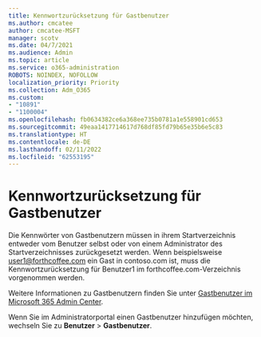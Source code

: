 ```yaml
---
title: Kennwortzurücksetzung für Gastbenutzer
ms.author: cmcatee
author: cmcatee-MSFT
manager: scotv
ms.date: 04/7/2021
ms.audience: Admin
ms.topic: article
ms.service: o365-administration
ROBOTS: NOINDEX, NOFOLLOW
localization_priority: Priority
ms.collection: Adm_O365
ms.custom:
- "10891"
- "1100004"
ms.openlocfilehash: fb0634382ce6a368ee735b0781a1e558901cd653
ms.sourcegitcommit: 49eaa1417714617d768df85fd79b65e35b6e5c83
ms.translationtype: HT
ms.contentlocale: de-DE
ms.lasthandoff: 02/11/2022
ms.locfileid: "62553195"
---
```

# <a name="guest-user-password-reset"></a>Kennwortzurücksetzung für Gastbenutzer

Die Kennwörter von Gastbenutzern müssen in ihrem Startverzeichnis entweder vom Benutzer selbst oder von einem Administrator des Startverzeichnisses zurückgesetzt werden. Wenn beispielsweise user1@forthcoffee.com ein Gast in contoso.com ist, muss die Kennwortzurücksetzung für Benutzer1 im forthcoffee.com-Verzeichnis vorgenommen werden.

Weitere Informationen zu Gastbenutzern finden Sie unter [Gastbenutzer im Microsoft 365 Admin Center](https://docs.microsoft.com/microsoft-365/admin/add-users/about-guest-users).

Wenn Sie im Administratorportal einen Gastbenutzer hinzufügen möchten, wechseln Sie zu **Benutzer** > **Gastbenutzer**.